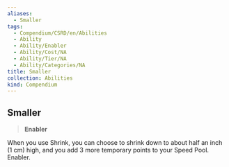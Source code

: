 ```yaml
---
aliases:
  - Smaller
tags:
  - Compendium/CSRD/en/Abilities
  - Ability
  - Ability/Enabler
  - Ability/Cost/NA
  - Ability/Tier/NA
  - Ability/Categories/NA
title: Smaller
collection: Abilities
kind: Compendium
---
```

## Smaller  
>**Enabler**
  
When you use Shrink, you can choose to shrink down to about half an inch (1 cm) high, and you add 3 more temporary points to your Speed Pool. Enabler.